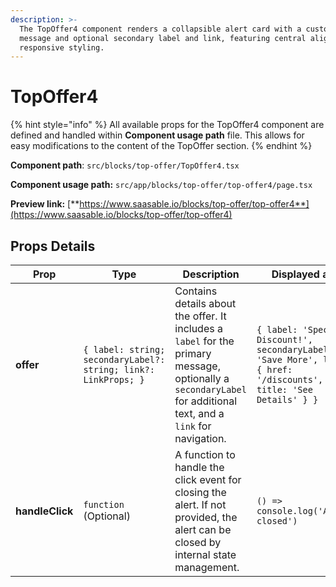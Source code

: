```yaml
---
description: >-
  The TopOffer4 component renders a collapsible alert card with a customizable
  message and optional secondary label and link, featuring central alignment and
  responsive styling.
---
```


# TopOffer4

{% hint style="info" %}
All available props for the TopOffer4 component are defined and handled within **Component usage path** file. This allows for easy modifications to the content of the TopOffer section.
{% endhint %}

**Component path**: `src/blocks/top-offer/TopOffer4.tsx`

**Component usage path:**  `src/app/blocks/top-offer/top-offer4/page.tsx`

**Preview link:** [**https://www.saasable.io/blocks/top-offer/top-offer4**](https://www.saasable.io/blocks/top-offer/top-offer4)

## Props Details

| Prop            | Type                                                            | Description                                                                                                                                                      | Displayed as                                                                                                      |
| --------------- | --------------------------------------------------------------- | ---------------------------------------------------------------------------------------------------------------------------------------------------------------- | ----------------------------------------------------------------------------------------------------------------- |
| **offer**       | `{ label: string; secondaryLabel?: string; link?: LinkProps; }` | Contains details about the offer. It includes a `label` for the primary message, optionally a `secondaryLabel` for additional text, and a `link` for navigation. | `{ label: 'Special Discount!', secondaryLabel: 'Save More', link: { href: '/discounts', title: 'See Details' } }` |
| **handleClick** | `function` (Optional)                                           | A function to handle the click event for closing the alert. If not provided, the alert can be closed by internal state management.                               | `() => console.log('Alert closed')`                                                                               |
